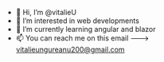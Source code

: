 - 👋 Hi, I’m @vitalieU
- 👀 I’m interested in web developments 
- 🌱 I’m currently learning angular and blazor
- 📫 You can reach me on this email ---> vitalieungureanu200@gmail.com


<!---
vitalieU/vitalieU is a ✨ special ✨ repository because its `README.md` (this file) appears on your GitHub profile.
You can click the Preview link to take a look at your changes.
--->

